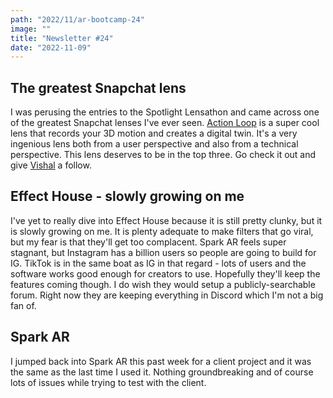 ```yaml
---
path: "2022/11/ar-bootcamp-24"
image: ""
title: "Newsletter #24"
date: "2022-11-09"
---
```



## The greatest Snapchat lens

I was perusing the entries to the Spotlight Lensathon and came across one of the greatest Snapchat lenses I've ever seen. [Action Loop](https://devpost.com/software/action-loop) is a super cool lens that records your 3D motion and creates a digital twin. It's a very ingenious lens both from a user perspective and also from a technical perspective. This lens deserves to be in the top three. Go check it out and give [Vishal](https://www.snapchat.com/add/anothervishal) a follow.

## Effect House - slowly growing on me

I've yet to really dive into Effect House because it is still pretty clunky, but it is slowly growing on me. It is plenty adequate to make filters that go viral, but my fear is that they'll get too complacent. Spark AR feels super stagnant, but Instagram has a billion users so people are going to build for IG. TikTok is in the same boat as IG in that regard - lots of users and the software works good enough for creators to use. Hopefully they'll keep the features coming though. I do wish they would setup a publicly-searchable forum. Right now they are keeping everything in Discord which I'm not a big fan of.

## Spark AR

I jumped back into Spark AR this past week for a client project and it was the same as the last time I used it. Nothing groundbreaking and of course lots of issues while trying to test with the client.
